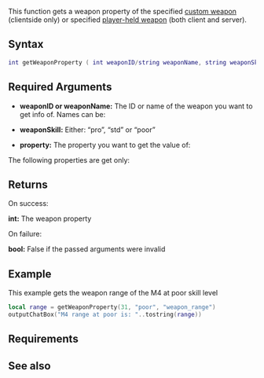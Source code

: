 This function gets a weapon property of the specified [custom weapon](/docs/Element/Weapon.md "wikilink") (clientside only) or specified [player-held weapon](/Weapons.md "wikilink") (both client and server).

Syntax
------

``` lua
int getWeaponProperty ( int weaponID/string weaponName, string weaponSkill, string property )
```

Required Arguments
------------------

-   **weaponID or weaponName:** The ID or name of the weapon you want to get info of. Names can be:

-   **weaponSkill:** Either: “pro”, “std” or “poor”
-   **property:** The property you want to get the value of:

The following properties are get only:

Returns
-------

On success:

**int:** The weapon property

On failure:

**bool:** False if the passed arguments were invalid

Example
-------

This example gets the weapon range of the M4 at poor skill level

``` lua
local range = getWeaponProperty(31, "poor", "weapon_range")
outputChatBox("M4 range at poor is: "..tostring(range))
```

Requirements
------------

See also
--------
